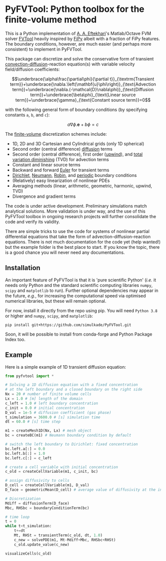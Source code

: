 # PyFVTool: Python toolbox for the finite-volume method

This is a Python implementation of [A. A. Eftekhari](https://github.com/simulkade)'s Matlab/Octave FVM solver [FVTool](http://github.com/simulkade/FVTool) heavily inspired by [FiPy](http://www.ctcms.nist.gov/fipy/) albeit with a fraction of FiPy features. The boundary conditions, however, are much easier (and perhaps more consistent) to implement in PyFVTool.   

This package can discretize and solve the conservative form of transient [convection-diffusion](https://en.wikipedia.org/wiki/Convection%E2%80%93diffusion_equation)-reaction equation(s) with variable velocity field/diffusion coefficients:  

```math
\underbrace{\alpha\frac{\partial\phi}{\partial t}}_{\textrm{Transient term}}+\underbrace{\nabla.\left(\mathbf{u}\phi\right)}_{\text{Advection term}}+\underbrace{\nabla.(-\mathcal{D}\nabla\phi)}_{\text{Diffusion term}}+\underbrace{\beta\phi}_{\text{Linear source term}}+\underbrace{\gamma}_{\text{Constant source term}}=0
```
with the following general form of boundary conditions (by specifying constants `a`, `b`, and `c`):

```math
a\nabla\phi.\mathbf{e}+b\phi=c
```

The [finite-volume](https://en.wikipedia.org/wiki/Finite_volume_method) discretization schemes include:  
  * 1D, 2D and 3D Cartesian and Cylindrical grids (only 1D spherical)
  * Second order (central difference) [diffusion](https://en.wikipedia.org/wiki/Diffusion_equation) terms
  * Second order (central difference), first order ([upwind](https://en.wikipedia.org/wiki/Upwind_scheme)), and [total variation diminishing](https://en.wikipedia.org/wiki/Total_variation_diminishing) (TVD) for advection terms
  * Constant and linear source terms
  * Backward and forward [Euler](https://en.wikipedia.org/wiki/Euler_method) for transient terms
  * [Dirichlet](https://en.wikipedia.org/wiki/Dirichlet_boundary_condition), [Neumann](https://en.wikipedia.org/wiki/Neumann_boundary_condition), [Robin](https://en.wikipedia.org/wiki/Robin_boundary_condition), and [periodic](https://en.wikipedia.org/wiki/Periodic_boundary_conditions) boundary conditions
  * (Relatively) easy linearization of nonlinear PDEs
  * Averaging methods (linear, arithmetic, geometric, harmonic, upwind, TVD)
  * Divergence and gradient terms

The code is under active development. Preliminary simulations match analytical solutions. More validation is under way, and the use of this PyFVTool toolbox in ongoing research projects will further consolidate the code and verify its validity.  

There are simple tricks to use the code for systems of nonlinear partial differential equations that take the form of advection-diffusion-reaction equations. There is not much documentation for the code yet (help wanted!) but the example folder is the best place to start. If you know the topic, there is a good chance you will never need any documentations.  

## Installation
An important feature of PyFVTool is that it is 'pure scientific Python' (*i.e.* it needs only Python and the standard scientific computing libraries  `numpy`, `scipy` and `matplotlib` to run). Further optional dependencies may appear in the future, *e.g.*, for increasing the computational speed via optimised numerical libraries, but these will remain optional.

For now, install it directly from the repo using pip. You will need `Python 3.8` or higher and `numpy`, `scipy`, and `matplotlib`:  

```
pip install git+https://github.com/simulkade/PyFVTool.git
```

Soon, it will be possible to install from conda-forge and Python Package Index too.

## Example
Here is a simple example of 1D transient diffusion equation:

```python
from pyfvtool import *

# Solving a 1D diffusion equation with a fixed concentration 
# at the left boundary and a closed boundary on the right side
Nx = 20 # number of finite volume cells
Lx = 1.0 # [m] length of the domain 
c_left = 1.0 # left boundary concentration
c_init = 0.0 # initial concentration
D_val = 1e-5 # diffusion coefficient (gas phase)
t_simulation = 3600.0 # [s] simulation time
dt = 60.0 # [s] time step

m1 = createMesh1D(Nx, Lx) # mesh object
bc = createBC(m1) # Neumann boundary condition by default

# switch the left boundary to Dirichlet: fixed concentration
bc.left.a[:] = 0.0
bc.left.b[:] = 1.0
bc.left.c[:] = c_left

# create a cell variable with initial concentration
c_old = createCellVariable(m1, c_init, bc)

# assign diffusivity to cells
D_cell = createCellVariable(m1, D_val)
D_face = geometricMean(D_cell) # average value of diffusivity at the interfaces between cells

# Discretization
Mdiff = diffusionTerm(D_face)
Mbc, RHSbc = boundaryConditionTerm(bc)

# time loop
t = 0
while t<t_simulation:
    t+=dt
    Mt, RHSt = transientTerm(c_old, dt, 1.0)
    c_new = solvePDE(m1, Mt-Mdiff+Mbc, RHSbc+RHSt)
    c_old.update_value(c_new)

visualizeCells(c_old)
```
